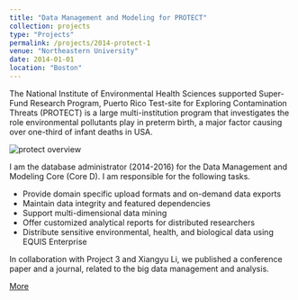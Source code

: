 ```yaml
---
title: "Data Management and Modeling for PROTECT"
collection: projects 
type: "Projects"
permalink: /projects/2014-protect-1
venue: "Northeastern University"
date: 2014-01-01
location: "Boston"
---
```

The National Institute of Environmental Health Sciences supported Super-Fund Research Program, Puerto Rico Test-site for Exploring Contamination Threats (PROTECT) is a large multi-institution program that investigates the role environmental pollutants play in preterm birth, a major factor causing over one-third of infant deaths in USA.

![protect overview](https://leimingyu.github.io/images/projects/protect_schematic.jpg)

I am the database administrator (2014-2016) for the Data Management and Modeling Core (Core D). I am responsible for the following tasks.

* Provide domain specific upload formats and on-demand data exports
* Maintain data integrity and featured dependencies
* Support multi-dimensional data mining
* Offer customized analytical reports for distributed researchers
* Distribute sensitive environmental, health, and biological data using EQUIS Enterprise

In collaboration with Project 3 and Xiangyu Li, we published a conference paper and a journal, related to the big data management and analysis.


[More](https://web.northeastern.edu/protect/research/data-management-and-modeling-core/)

